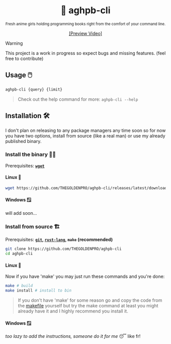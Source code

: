 <div align="center">

  # 💽 aghpb-cli

  <sub>Fresh anime girls holding programming books right from the comfort of your command line.</sub>

  [[Preview Video]](https://github.com/THEGOLDENPRO/aghpb-cli/assets/66202304/8a153986-0ed2-4b6d-92a0-a8729faa0d7d)

</div>

> [!WARNING]
> 
> This project is a work in progress so expect bugs and missing features. (feel free to contribute)

## Usage 🖱️
```sh
aghpb-cli {query} {limit}
```
> Check out the help command for more: ``aghpb-cli --help``

## Installation 🛠️
I don't plan on releasing to any package managers any time soon so for now you have two options, install from source (like a real man) or use my already published binary.

### Install the binary 🧑‍💻
Prerequisites: **[``wget``]()**

#### Linux 🐧
```sh
wget https://github.com/THEGOLDENPRO/aghpb-cli/releases/latest/download/aghpb-cli && mv ./aghpb-cli ~/.local/bin
```

#### Windows 🪟
will add soon...

### Install from source 🏗️
Prerequisites: **[``git``](https://git-scm.com/downloads), [``rust-lang``](https://www.rust-lang.org/tools/install), ``make`` (recommended)**

```sh
git clone https://github.com/THEGOLDENPRO/aghpb-cli
cd aghpb-cli
```

#### Linux 🐧
Now if you have 'make' you may just run these commands and you're done:
```sh
make # build
make install # install to bin
```
> If you don't have 'make' for some reason go and copy the code from the [makefile](https://github.com/THEGOLDENPRO/aghpb-cli/blob/master/Makefile) yourself but try the make command at least you might already have it and I highly recommend you install it.

#### Windows 🪟
*too lazy to add the instructions, someone do it for me* 😴
like fr!
